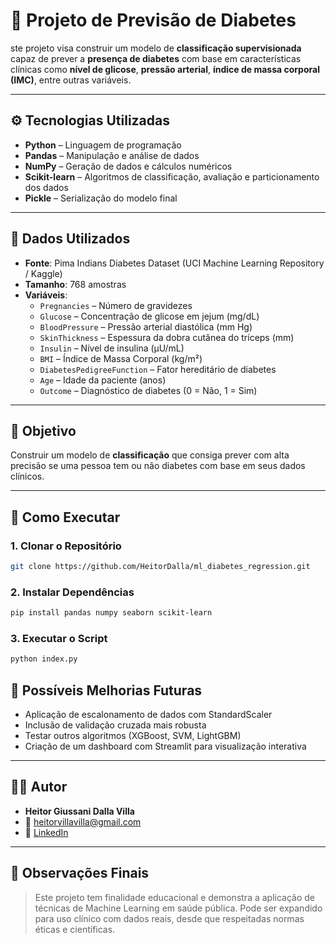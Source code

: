 # 🏢 Projeto de Previsão de Diabetes

ste projeto visa construir um modelo de **classificação supervisionada** capaz de prever a **presença de diabetes** com base em características clínicas como **nível de glicose**, **pressão arterial**, **índice de massa corporal (IMC)**, entre outras variáveis.

---

## ⚙️ Tecnologias Utilizadas

- **Python** – Linguagem de programação
- **Pandas** – Manipulação e análise de dados
- **NumPy** – Geração de dados e cálculos numéricos
- **Scikit-learn** – Algoritmos de classificação, avaliação e particionamento dos dados
- **Pickle** – Serialização do modelo final

---

## 📁 Dados Utilizados

- **Fonte**: Pima Indians Diabetes Dataset (UCI Machine Learning Repository / Kaggle)  
- **Tamanho**: 768 amostras  
- **Variáveis**:
  - `Pregnancies` – Número de gravidezes  
  - `Glucose` – Concentração de glicose em jejum (mg/dL)  
  - `BloodPressure` – Pressão arterial diastólica (mm Hg)  
  - `SkinThickness` – Espessura da dobra cutânea do tríceps (mm)  
  - `Insulin` – Nível de insulina (μU/mL)  
  - `BMI` – Índice de Massa Corporal (kg/m²)  
  - `DiabetesPedigreeFunction` – Fator hereditário de diabetes  
  - `Age` – Idade da paciente (anos)  
  - `Outcome` – Diagnóstico de diabetes (0 = Não, 1 = Sim)  

---

## 🎯 Objetivo

Construir um modelo de **classificação** que consiga prever com alta precisão se uma pessoa tem ou não diabetes com base em seus dados clínicos.

---

## 🚀 Como Executar

### 1. Clonar o Repositório

```bash
git clone https://github.com/HeitorDalla/ml_diabetes_regression.git
```

### 2. Instalar Dependências

```bash
pip install pandas numpy seaborn scikit-learn
```

### 3. Executar o Script

```bash
python index.py
```

## 🧠 Possíveis Melhorias Futuras

- Aplicação de escalonamento de dados com StandardScaler
- Inclusão de validação cruzada mais robusta
- Testar outros algoritmos (XGBoost, SVM, LightGBM)
- Criação de um dashboard com Streamlit para visualização interativa

---

## 👨‍💻 Autor

- **Heitor Giussani Dalla Villa**  
- 📧 [heitorvillavilla@gmail.com](mailto:heitorvillavilla@gmail.com)  
- 🔗 [LinkedIn](https://www.linkedin.com/in/heitordallavilla)

---

## 📝 Observações Finais

> Este projeto tem finalidade educacional e demonstra a aplicação de técnicas de Machine Learning em saúde pública.
> Pode ser expandido para uso clínico com dados reais, desde que respeitadas normas éticas e científicas.
